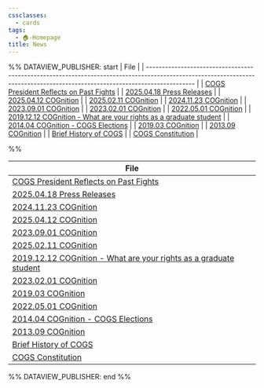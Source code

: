 ```yaml
---
cssclasses:
  - cards
tags:
  - 🏠-Homepage
title: News
---
```



%% DATAVIEW_PUBLISHER: start
| File                                                                                                                                                                        |
| --------------------------------------------------------------------------------------------------------------------------------------------------------------------------- |
| [COGS President Reflects on Past Fights](../Admin/Categories/News/COGS%20President%20Reflects%20on%20Past%20Fights.md)                                                                 |
| [2025.04.18 Press Releases](../Admin/Categories/News/COGnition/2025.04.18%20Press%20Releases.md)                                                                                 |
| [2025.04.12 COGnition](../Admin/Categories/News/COGnition/2025.04.12%20COGnition.md)                                                                                           |
| [2025.02.11 COGnition](../Admin/Categories/News/COGnition/2025.02.11%20COGnition.md)                                                                                           |
| [2024.11.23 COGnition](../Admin/Categories/News/COGnition/2024.11.23%20COGnition.md)                                                                                           |
| [2023.09.01 COGnition](../Admin/Categories/News/COGnition/2023.09.01%20COGnition.md)                                                                                           |
| [2023.02.01 COGnition](../Admin/Categories/News/COGnition/2023.02.01%20COGnition.md)                                                                                           |
| [2022.05.01 COGnition](../Admin/Categories/News/COGnition/2022.05.01%20COGnition.md)                                                                                           |
| [2019.12.12 COGnition - What are your rights as a graduate student](../Admin/Categories/News/COGnition/2019.12.12%20COGnition%20-%20What%20are%20your%20rights%20as%20a%20graduate%20student.md) |
| [2014.04 COGnition - COGS Elections](../Admin/Categories/News/COGnition/2014.04%20COGnition%20-%20COGS%20Elections.md)                                                               |
| [2019.03 COGnition](../Admin/Categories/News/COGnition/2019.03%20COGnition.md)                                                                                                 |
| [2013.09 COGnition](../Admin/Categories/News/COGnition/2013.09%20COGnition.md)                                                                                                 |
| [Brief History of COGS](../Admin/Categories/News/Brief%20History%20of%20COGS.md)                                                                                                   |
| [COGS Constitution](../Admin/Categories/News/COGS%20Constitution.md)                                                                                                           |

%%

| File                                                                                                                                                                        |
| --------------------------------------------------------------------------------------------------------------------------------------------------------------------------- |
| [COGS President Reflects on Past Fights](../Admin/Categories/News/COGS%20President%20Reflects%20on%20Past%20Fights.md)                                                                 |
| [2025.04.18 Press Releases](../Admin/Categories/News/COGnition/2025.04.18%20Press%20Releases.md)                                                                                 |
| [2024.11.23 COGnition](../Admin/Categories/News/COGnition/2024.11.23%20COGnition.md)                                                                                           |
| [2025.04.12 COGnition](../Admin/Categories/News/COGnition/2025.04.12%20COGnition.md)                                                                                           |
| [2023.09.01 COGnition](../Admin/Categories/News/COGnition/2023.09.01%20COGnition.md)                                                                                           |
| [2025.02.11 COGnition](../Admin/Categories/News/COGnition/2025.02.11%20COGnition.md)                                                                                           |
| [2019.12.12 COGnition - What are your rights as a graduate student](../Admin/Categories/News/COGnition/2019.12.12%20COGnition%20-%20What%20are%20your%20rights%20as%20a%20graduate%20student.md) |
| [2023.02.01 COGnition](../Admin/Categories/News/COGnition/2023.02.01%20COGnition.md)                                                                                           |
| [2019.03 COGnition](../Admin/Categories/News/COGnition/2019.03%20COGnition.md)                                                                                                 |
| [2022.05.01 COGnition](../Admin/Categories/News/COGnition/2022.05.01%20COGnition.md)                                                                                           |
| [2014.04 COGnition - COGS Elections](../Admin/Categories/News/COGnition/2014.04%20COGnition%20-%20COGS%20Elections.md)                                                               |
| [2013.09 COGnition](../Admin/Categories/News/COGnition/2013.09%20COGnition.md)                                                                                                 |
| [Brief History of COGS](../Admin/Categories/News/Brief%20History%20of%20COGS.md)                                                                                                   |
| [COGS Constitution](../Admin/Categories/News/COGS%20Constitution.md)                                                                                                           |

%% DATAVIEW_PUBLISHER: end %%


